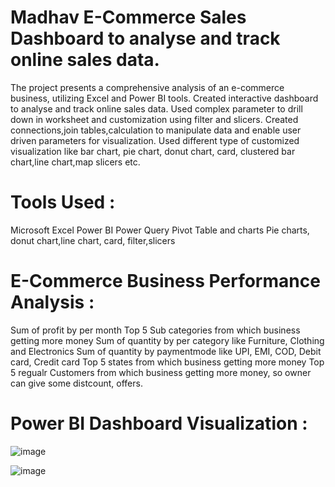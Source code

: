 # Madhav E-Commerce Sales Dashboard to analyse and track online sales data.
The project presents a comprehensive analysis of an e-commerce business, utilizing Excel and Power BI tools.
Created interactive dashboard to analyse and track online sales data.
Used complex parameter to drill down in worksheet and customization using filter and slicers.
Created connections,join tables,calculation to manipulate data and enable user driven parameters for visualization.
Used different type of customized visualization like bar chart, pie chart, donut chart, card, clustered bar chart,line chart,map slicers etc.


# Tools Used :
Microsoft Excel
Power BI
Power Query
Pivot Table and charts
Pie charts, donut chart,line chart, card, filter,slicers

# E-Commerce Business Performance Analysis :
Sum of profit by per month
Top 5 Sub categories from which business getting more money
Sum of quantity by per category like Furniture, Clothing and Electronics
Sum of quantity by paymentmode like UPI, EMI, COD, Debit card, Credit card
Top 5 states from which business getting more money
Top 5 regualr Customers from which business getting more money, so owner can give some distcount, offers.

# Power BI Dashboard Visualization :

![image](https://github.com/Arjunwadkarakshata/E-commerceDashboard/assets/138595946/4f1610a1-49b9-4316-8b4f-5b92a58ee0c6)

![image](https://github.com/Arjunwadkarakshata/E-commerceDashboard/assets/138595946/517853ef-f9db-47ee-8d1e-9d691cda5e37)

